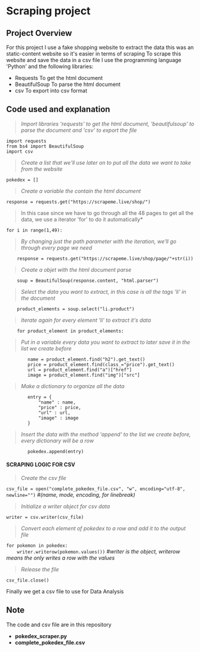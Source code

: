 # Scraping project

## Project Overview

For this project I use a fake shopping website to extract the data
this was an static-content website so it's easier in terms of scraping
To scrape this website and save the data in a csv file I use the programming language 'Python' and the following libraries:

- Requests
To get the html document
- BeautifulSoup
To parse the html document
- csv
To export into csv format

## Code used and explanation 

> *Import libraries 'requests' to get the html document, 'beautifulsoup' to parse the document and 'csv' to export the file*

``import requests``  
``from bs4 import BeautifulSoup``  
``import csv``

> *Create a list that we'll use later on to put all the data we want to take from the website*
  
``pokedex = []``

> *Create a variable the contain the html document*

``response = requests.get("https://scrapeme.live/shop/")``

> In this case since we have to go through all the 48 pages to get all the data, we use a iterator 'for' to do it automatically*  

``for i in range(1,49):``  

> *By changing just the path parameter with the iteration, we'll go through every page we need*

``    response = requests.get("https://scrapeme.live/shop/page/"+str(i))``  

> *Create a objet with the html document parse*

``    soup = BeautifulSoup(response.content, "html.parser")``  

> *Select the data you want to extract, in this case is all the tags 'li' in the document*

``    product_elements = soup.select("li.product")``  
    
> *Iterate again for every element 'li' to extract it's data*

``    for product_element in product_elements:``

> *Put in a variable every data you want to extract to later save it in the list we create before*  

``        name = product_element.find("h2").get_text()``  
``        price = product_element.find(class_="price").get_text()``  
``        url = product_element.find("a")["href"]``  
``        image = product_element.find("img")["src"]``  
> *Make a dictionary to organize all the data*

``        entry = {``   
``            "name" : name,``  
``            "price" : price,``  
``            "url" : url,``  
``            "image" : image``  
``        }``  

> *Insert the data with the method 'append' to the list we create before, every dictionary will be a row*  

``        pokedex.append(entry)``  

#### SCRAPING LOGIC FOR CSV

> *Create the csv file*

``csv_file = open("complete_pokedex_file.csv", "w", encoding="utf-8", newline="")`` *#(name, mode, encoding, for linebreak)*

> *Initialize a writer object for csv data*

``writer = csv.writer(csv_file)``

> *Convert each element of pokedex to a row and add it to the output file*

``for pokemon in pokedex:``   
``    writer.writerow(pokemon.values())`` *#writer is the object, writerow means the only writes a row with the values* 

> *Release the file*

``csv_file.close()``

Finally we get a csv file to use for Data Analysis

## Note

The code and csv file are in this repository  
- **pokedex_scraper.py**  
- **complete_pokedex_file.csv**
